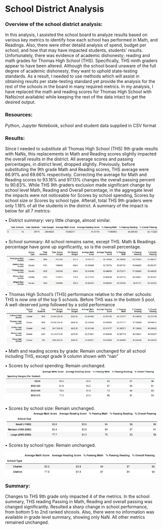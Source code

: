 # School District Analysis

### Overview of the school district analysis:

In this analysis, I assisted the school board to analyze results based on various key metrics to identify how each school has performed in Math, and Readings. Also, there were other detaild analysis of spend, budget per school, and how that may have impacted students, students' results. Unfortunately, there was evidence of academic dishonesty; reading and math grades for Thomas High School (THS). Specifically, THS ninth graders appear to have been altered. Although the school board unaware of the full degree of academic dishonesty, they want to uphold state-testing standards. As a result, I needed to use methods which will assist in obtaining results per state-testing standard yet provide the analysis for the rest of the schools in the board in many required metrics. In my analysis, I have replaced the math and reading scores for Thomas High School with NaNs(not available) while keeping the rest of the data intact to get the desired output.

### Resources:
Python, Jupyter Notebook, school and student data supplied in CSV format

### Results:
Since I needed to substitute all Thomas High School (THS) 9th grade results with NaNs, this replacements in Math and Reading scores slightly impacted the overall results in the district. All average scores and passing percentages, in district level, dropped slightly.
Previously, before substituting the 9th grade Math and Reading scores, THS average were 66.91% and 69.66% respectively. Correcting the average for Math and Reading scores to 93.18% and 97.13% changes the overall passing percent to 90.63%. While THS 9th graders exclusion made significant change by school level Math, Reading and Overall percentage, in the aggregate level the impacts were not noticeable for Scores by school spending, Scores by school size or Scores by school type. Afterall, total THS 9th graders were only 1.18% of all the students in the district. A summary of the impact is below for all 7 metrics:

•	District summary: very little change, almost similar.
![District Summary](https://github.com/shamayun/School_District_Analysis/blob/main/Resources/District%20Summary.png)

•	School summary: All school remains same, except THS. Math & Readings percentage have gone up significantly, so is the overall percentage.
![School Summary](https://github.com/shamayun/School_District_Analysis/blob/main/Resources/School%20Summary%20THS.png)

•	Thomas High School’s (THS) performance relative to the other schools: THS is now one of the top 5 schools. Before THS was in the bottom 5 pool. A well-deserved jump followed by a solid performance
![THS Rank](https://github.com/shamayun/School_District_Analysis/blob/main/Resources/THS%20Ranking.png)

•	Math and reading scores by grade: Remain unchanged for all school including THS, except grade 9 column shown with “nan”

•	Scores by school spending: Remain unchanged.
![Spending by Schools](https://github.com/shamayun/School_District_Analysis/blob/main/Resources/Spend%20Summary%20by%20Scores.png)


•	Scores by school size: Remain unchanged.
![Scores by School Size](https://github.com/shamayun/School_District_Analysis/blob/main/Resources/School%20Size%20by%20Score.png)


•	Scores by school type: Remain unchanged.

![Scores by Shcool Type](https://github.com/shamayun/School_District_Analysis/blob/main/Resources/School%20Type%20by%20Scores.png)


### Summary:
Changes to THS 9th grade only impacted 4 of the metrics. In the school summary, THS reading Passing in Math, Reading and overall passing was changed significantly. Resulted a sharp change in school performance, from bottom 5 to 2nd ranked shcools. Also, there were no information was available in grade level summary, showing only NaN. All other metrics remained unchanged.

